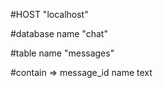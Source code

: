 #HOST	"localhost"

#database name  "chat"

#table name "messages"

#contain =>  message_id
			 name
			 text